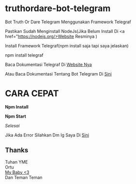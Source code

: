# truthordare-bot-telegram
 Bot Truth Or Dare Telegram Menggunakan Framework Telegraf

Pastikan Sudah Menginstall NodeJs(Jika Belum Install Di <a href="https://nodejs.org/>Website Resminya</a> )

Install Framework Telegraf(npm install saja tapi saya jelaskan)

  npm install telegraf
  
  Baca Dokumentasi Telegraf Di <a href="https://telegraf.js.org/">Website Nya</a>
  
  Atau Baca Dokumentasi Tentang Bot Telegram Di <a href="https://core.telegram.org/bots/api">Sini</a>

CARA CEPAT
===============
**Npm Install**

**Npm Start**

<em>Selesai</em>

Jika Ada Error Silahkan Dm Ig Saya Di <a href="https://instagram.com/nguengwiuw">Sini</a>

## Thanks

Tuhan YME</br>
Ortu</br>
<a href="https://instagram.com/auliaftmtzhr/">My Baby <3</a> </br>
Dan Teman Teman</br>                                                      
